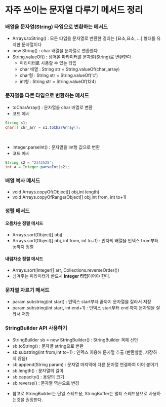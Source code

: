 # 자주 쓰이는 문자열 다루기 메서드 정리

### 배열을 문자열(String) 타입으로 변환하는 메서드
- Arrays.toString() : 모든 타입을 문자열로 반환한 결과는 &#91;요소,요소, ...&#93; 형태를 유지한 문자열이다
- new String() : char 배열을 문자열로 변환한다
- String.valueOf() : 넘어온 파라미터를 문자열(String)로 변환한다
    - 파라미터로 사용할 수 있는 타입
    - char 배열 : String str = String.valueOf(char_array)
    - char형 : String str = String.valueOf('c')
    - int형 : String str = String.valueOf(124)


### 문자열을 다른 타입으로 변환하는 메서드
- toCharArray() : 문자열을 char 배열로 변환
- 코드 예시

```java
String s1;
char[] chr_arr = s1.toCharArray();
```
<br>

- Integer.parseInt() : 문자열을 int형 값으로 변환
- 코드 예시
```java
String s2 = "2342525";
int a = Integer.parseInt(s2);
```

<!-- int배열을 문자열로, 문자열을 int배열로 -->

### 배열 복사 메서드   
- void Arrays.copyOf(Object[] obj,int length)
- void Arrays.copyOfRange(Object[] obj,int from, int to+1)

### 정렬 메서드
#### 오름차순 정렬 메서드
- Arrays.sort(Object[] obj) 
- Arrays.sort(Object[] obj, int from, int to+1) : 인자의 배열을 인덱스 from부터 to까지 정렬
#### 내림차순 정렬 메서드
- Arrays.sort(Integer[] arr, Collections.reverseOrder())
- 넘겨주는 파라미터가 반드시 **Integer 타입**이어야 한다.


### 문자열 자르기 메서드
- param.substring(int start) : 인덱스 start부터 끝까지 문자열을 잘라서 저장
- param.substring(int start, int end+1) : 인덱스 start부터 end 까지 문자열을 잘라서 저장


### StringBuilder API 사용하기
- StringBuilder sb = new StringBuilder() : StringBuilder 객체 선언
- sb.toString() : 문자열 string으로 변환
- sb.substring(int from,int to+1) : 인덱스 이용해 문자열 추출 (반환할뿐, 저장하지 않음)
- sb.append(String param) : 문자열 마지막에 다른 문자열 연결하여 이어 붙이기
- sb.length() : 문자열의 길이
- sb.capacity() : 용량의 크기
- sb.reverse() : 문자열 역순으로 변경
* 참고로 StringBuilder는 단일 스레드용, StringBuffer는 멀티 스레드용으로 사용하는것을 권장한다.
